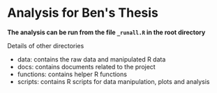 Analysis for Ben's Thesis
===

**The analysis can be run from the file `_runall.R` in the root directory**

Details of other directories 

* data: contains the raw data and manipulated R data
* docs: contains documents related to the project
* functions: contains helper R functions
* scripts: contains R scripts for data manipulation, plots and analysis